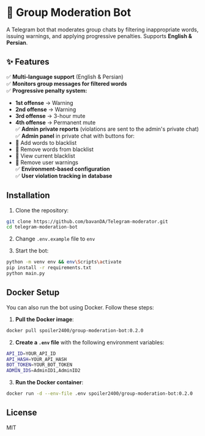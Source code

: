 # 🚀 Group Moderation Bot  

A Telegram bot that moderates group chats by filtering inappropriate words, issuing warnings, and applying progressive penalties. Supports **English & Persian**.  

## ✨ Features  

✅ **Multi-language support** (English & Persian)  
✅ **Monitors group messages for filtered words**  
✅ **Progressive penalty system:**  
   - **1st offense** → Warning  
   - **2nd offense** → Warning  
   - **3rd offense** → 3-hour mute  
   - **4th offense** → Permanent mute  
✅ **Admin private reports** (violations are sent to the admin's private chat)  
✅ **Admin panel** in private chat with buttons for:  
   - 🔹 Add words to blacklist  
   - 🔹 Remove words from blacklist  
   - 🔹 View current blacklist  
   - 🔹 Remove user warnings  
✅ **Environment-based configuration**  
✅ **User violation tracking in database**  


## Installation

1. Clone the repository:
```bash
git clone https://github.com/bavanDA/Telegram-moderator.git
cd telegram-moderation-bot
```
2. Change `.env.example` file to `env`

3. Start the bot:
```bash
python -m venv env && env\Scripts\activate
pip install -r requirements.txt
python main.py
```

## Docker Setup

You can also run the bot using Docker. Follow these steps:

1. **Pull the Docker image**:
```bash
docker pull spoiler2400/group-moderation-bot:0.2.0
```

2. **Create a `.env` file** with the following environment variables:
```bash
API_ID=YOUR_API_ID
API_HASH=YOUR_API_HASH
BOT_TOKEN=YOUR_BOT_TOKEN
ADMIN_IDS=AdminID1,AdminID2
```

3. **Run the Docker container**:
```bash
docker run -d --env-file .env spoiler2400/group-moderation-bot:0.2.0

```

## License

MIT